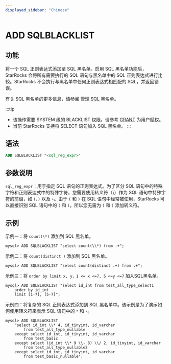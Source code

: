 ```yaml
---
displayed_sidebar: "Chinese"
---
```


# ADD SQLBLACKLIST

## 功能

将一个 SQL 正则表达式添加至 SQL 黑名单。启用 SQL 黑名单功能后，StarRocks 会将所有需要执行的 SQL 语句与黑名单中的 SQL 正则表达式进行比较。StarRocks 不会执行与黑名单中任何正则表达式相匹配的 SQL，并返回错误。

有关 SQL 黑名单的更多信息，请参阅 [管理 SQL 黑名单](../../../administration/Blacklist.md)。

:::tip

- 该操作需要 SYSTEM 级的 BLACKLIST 权限。请参考 [GRANT](../account-management/GRANT.md) 为用户赋权。
- 当前 StarRocks 支持将 SELECT 语句加入 SQL 黑名单。
:::

## 语法

```SQL
ADD SQLBLACKLIST "<sql_reg_expr>"
```

## 参数说明

`sql_reg_expr`：用于指定 SQL 语句的正则表达式。为了区分 SQL 语句中的特殊字符和正则表达式中的特殊字符，您需要使用转义符（\）作为 SQL 语句中特殊字符的前缀，如 `(`、`)` 以及 `+`。由于 `(` 和 `)` 在 SQL 语句中经常被使用，StarRocks 可以直接识别 SQL 语句中的 `(` 和 `)`。所以您无需为 `(` 和 `)` 添加转义符。

## 示例

示例一：将 `count(\*)` 添加到 SQL 黑名单。

```Plain
mysql> ADD SQLBLACKLIST "select count(\\*) from .+";
```

示例二：将 `count(distinct )` 添加到 SQL 黑名单。

```Plain
mysql> ADD SQLBLACKLIST "select count(distinct .+) from .+";
```

示例三：将 `order by limit x, y，1 <= x <=7, 5 <=y <=7` 加入SQL黑名单。

```Plain
mysql> ADD SQLBLACKLIST "select id_int from test_all_type_select1 
    order by id_int 
    limit [1-7], [5-7]";
```

示例四：将复杂的 SQL 正则表达式添加到 SQL 黑名单中。该示例是为了演示如何使用转义符来表示 SQL 语句中的 `*` 和 `-`。

```Plain
mysql> ADD SQLBLACKLIST 
    "select id_int \\* 4, id_tinyint, id_varchar 
        from test_all_type_nullable 
    except select id_int, id_tinyint, id_varchar 
        from test_basic 
    except select (id_int \\* 9 \\- 8) \\/ 2, id_tinyint, id_varchar 
        from test_all_type_nullable2 
    except select id_int, id_tinyint, id_varchar 
        from test_basic_nullable";
```
